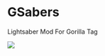 # GSabers
Lightsaber Mod For Gorilla Tag

![](https://github.com/LEPHROGFISH/GSabers/blob/main/GSabers.gif)

